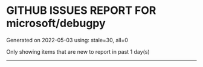 
# GITHUB ISSUES REPORT FOR microsoft/debugpy


Generated on 2022-05-03 using: stale=30, all=0


Only showing items that are new to report in past 1 day(s)


---
